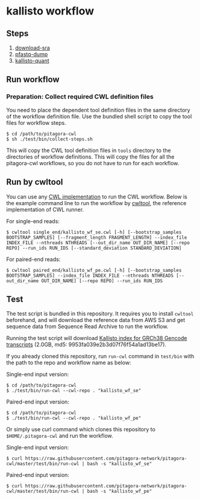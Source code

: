 # kallisto workflow

## Steps

1. [download-sra](/tools/download-sra)
2. [pfastq-dump](/tools/pfastq-dump)
3. [kallisto-quant](/tools/kallisto/quant)

## Run workflow

### Preparation: Collect required CWL definition files

You need to place the dependent tool definition files in the same directory of the workflow definition file. Use the bundled shell script to copy the tool files for workflow steps.

```
$ cd /path/to/pitagora-cwl
$ sh ./test/bin/collect-steps.sh
```

This will copy the CWL tool definition files in `tools` directory to the directories of workflow definitions. This will copy the files for all the pitagora-cwl workflows, so you do not have to run for each workflow.

## Run by cwltool

You can use any [CWL implementation](https://www.commonwl.org/#Implementations) to run the CWL workflow. Below is the example command line to run the workflow by [cwltool](https://github.com/common-workflow-language/cwltool/), the reference implementation of CWL runner.

For single-end reads:

```
$ cwltool single_end/kallisto_wf_se.cwl [-h] [--bootstrap_samples BOOTSTRAP_SAMPLES] [--fragment_length FRAGMENT_LENGTH] --index_file INDEX_FILE --nthreads NTHREADS [--out_dir_name OUT_DIR_NAME] [--repo REPO] --run_ids RUN_IDS [--standard_deviation STANDARD_DEVIATION]
```

For paired-end reads:

```
$ cwltool paired_end/kallisto_wf_pe.cwl [-h] [--bootstrap_samples BOOTSTRAP_SAMPLES] --index_file INDEX_FILE --nthreads NTHREADS [--out_dir_name OUT_DIR_NAME] [--repo REPO] --run_ids RUN_IDS
```

## Test

The test script is bundled in this repository. It requires you to install `cwltool` beforehand, and will download the reference data from AWS S3 and get sequence data from Sequence Read Archive to run the workflow.

Running the test script will download [Kallisto index for GRCh38 Gencode transcripts](https://s3.amazonaws.com/nig-reference/GRCh38/kallisto_index/GRCh38Gencode.gz) (2.0GB, md5: 9953fa039e2b3d07f76f54a1ad13be17).

If you already cloned this repository, run `run-cwl` command in `test/bin` with the path to the repo and workflow name as below:

Single-end input version:

```
$ cd /path/to/pitagora-cwl
$ ./test/bin/run-cwl --cwl-repo . "kallisto_wf_se"
```

Paired-end input version:

```
$ cd /path/to/pitagora-cwl
$ ./test/bin/run-cwl --cwl-repo . "kallisto_wf_pe"
```

Or simply use curl command which clones this repository to `$HOME/.pitagora-cwl` and run the workflow.

Single-end input version:

```
$ curl https://raw.githubusercontent.com/pitagora-network/pitagora-cwl/master/test/bin/run-cwl | bash -s "kallisto_wf_se"
```

Paired-end input version:

```
$ curl https://raw.githubusercontent.com/pitagora-network/pitagora-cwl/master/test/bin/run-cwl | bash -s "kallisto_wf_pe"
```
